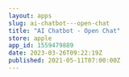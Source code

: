 ```yaml
---
layout: apps
slug: ai-chatbot---open-chat
title: "AI Chatbot - Open Chat"
store: apple
app_id: 1559479889
date: 2023-03-26T09:22:19Z
published: 2021-05-11T07:00:00Z
---
```

